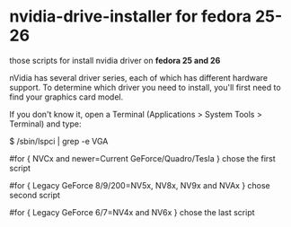 # nvidia-drive-installer for fedora 25-26

those scripts for install nvidia driver on <b>fedora 25 and 26</b> <br>

nVidia has several driver series, each of which has different hardware support. To determine which driver you need to install, you'll first need to find your graphics card model.

If you don't know it, open a Terminal (Applications > System Tools > Terminal) and type:

$  /sbin/lspci | grep -e VGA

#for { NVCx and newer=Current GeForce/Quadro/Tesla } chose the first  script
 
#for { Legacy GeForce 8/9/200=NV5x, NV8x, NV9x and NVAx } chose second script
 
#for { Legacy GeForce 6/7=NV4x and NV6x } chose the last script
